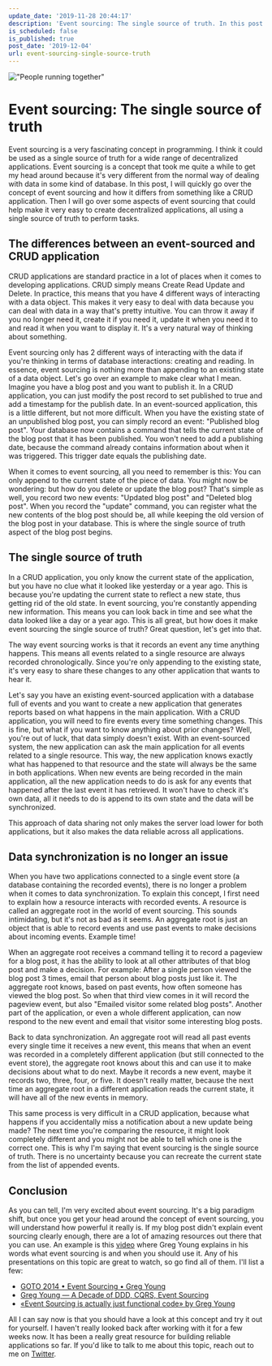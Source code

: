 ```yaml
---
update_date: '2019-11-28 20:44:17'
description: 'Event sourcing: The single source of truth. In this post I''ll explain my reasoning for calling event sourcing the single source of truth. Spoiler alert: It is a very beneficial practice for decentralized applications.'
is_scheduled: false
is_published: true
post_date: '2019-12-04'
url: event-sourcing-single-source-truth
---
```


!["People running together"](/images/articles/people-running-together.jpeg)
# Event sourcing: The single source of truth
Event sourcing is a very fascinating concept in programming. I think it could be used as a single source of truth for a wide range of decentralized applications. Event sourcing is a concept that took me quite a while to get my head around because it's very different from the normal way of dealing with data in some kind of database. In this post, I will quickly go over the concept of event sourcing and how it differs from something like a CRUD application. Then I will go over some aspects of event sourcing that could help make it very easy to create decentralized applications, all using a single source of truth to perform tasks.

## The differences between an event-sourced and CRUD application
CRUD applications are standard practice in a lot of places when it comes to developing applications. CRUD simply means Create Read Update and Delete. In practice, this means that you have 4 different ways of interacting with a data object. This makes it very easy to deal with data because you can deal with data in a way that's pretty intuitive. You can throw it away if you no longer need it, create it if you need it, update it when you need it to and read it when you want to display it. It's a very natural way of thinking about something. 

Event sourcing only has 2 different ways of interacting with the data if you're thinking in terms of database interactions: creating and reading. In essence, event sourcing is nothing more than appending to an existing state of a data object. Let's go over an example to make clear what I mean. Imagine you have a blog post and you want to publish it. In a CRUD application, you can just modify the post record to set published to true and add a timestamp for the publish date. In an event-sourced application, this is a little different, but not more difficult. When you have the existing state of an unpublished blog post, you can simply record an event: "Published blog post". Your database now contains a command that tells the current state of the blog post that it has been published. You won't need to add a publishing date, because the command already contains information about when it was triggered. This trigger date equals the publishing date. 

When it comes to event sourcing, all you need to remember is this: You can only append to the current state of the piece of data. You might now be wondering: but how do you delete or update the blog post? That's simple as well, you record two new events: "Updated blog post" and "Deleted blog post". When you record the "update" command, you can register what the new contents of the blog post should be, all while keeping the old version of the blog post in your database. This is where the single source of truth aspect of the blog post begins.

## The single source of truth
In a CRUD application, you only know the current state of the application, but you have no clue what it looked like yesterday or a year ago. This is because you're updating the current state to reflect a new state, thus getting rid of the old state. In event sourcing, you're constantly appending new information. This means you can look back in time and see what the data looked like a day or a year ago. This is all great, but how does it make event sourcing the single source of truth? Great question, let's get into that.

The way event sourcing works is that it records an event any time anything happens. This means all events related to a single resource are always recorded chronologically. Since you're only appending to the existing state, it's very easy to share these changes to any other application that wants to hear it. 

Let's say you have an existing event-sourced application with a database full of events and you want to create a new application that generates reports based on what happens in the main application. With a CRUD application, you will need to fire events every time something changes. This is fine, but what if you want to know anything about prior changes? Well, you're out of luck, that data simply doesn't exist. With an event-sourced system, the new application can ask the main application for all events related to a single resource. This way, the new application knows exactly what has happened to that resource and the state will always be the same in both applications. When new events are being recorded in the main application, all the new application needs to do is ask for any events that happened after the last event it has retrieved. It won't have to check it's own data, all it needs to do is append to its own state and the data will be synchronized. 

This approach of data sharing not only makes the server load lower for both applications, but it also makes the data reliable across all applications. 

## Data synchronization is no longer an issue
When you have two applications connected to a single event store (a database containing the recorded events), there is no longer a problem when it comes to data synchronization. To explain this concept, I first need to explain how a resource interacts with recorded events. A resource is called an aggregate root in the world of event sourcing. This sounds intimidating, but it's not as bad as it seems. An aggregate root is just an object that is able to record events and use past events to make decisions about incoming events. Example time! 

When an aggregate root receives a command telling it to record a pageview for a blog post, it has the ability to look at all other attributes of that blog post and make a decision. For example: After a single person viewed the blog post 3 times, email that person about blog posts just like it. The aggregate root knows, based on past events, how often someone has viewed the blog post. So when that third view comes in it will record the pageview event, but also "Emailed visitor some related blog posts". Another part of the application, or even a whole different application, can now respond to the new event and email that visitor some interesting blog posts. 

Back to data synchronization. An aggregate root will read all past events every single time it receives a new event, this means that when an event was recorded in a completely different application (but still connected to the event store), the aggregate root knows about this and can use it to make decisions about what to do next. Maybe it records a new event, maybe it records two, three, four, or five. It doesn't really matter, because the next time an aggregate root in a different application reads the current state, it will have all of the new events in memory. 

This same process is very difficult in a CRUD application, because what happens if you accidentally miss a notification about a new update being made? The next time you're comparing the resource, it might look completely different and you might not be able to tell which one is the correct one. This is why I'm saying that event sourcing is the single source of truth. There is no uncertainty because you can recreate the current state from the list of appended events.

## Conclusion
As you can tell, I'm very excited about event sourcing. It's a big paradigm shift, but once you get your head around the concept of event sourcing, you will understand how powerful it really is. If my blog post didn't explain event sourcing clearly enough, there are a lot of amazing resources out there that you can use. An example is this [video](https://www.youtube.com/watch?v=rUDN40rdly8) where Greg Young explains in his words what event sourcing is and when you should use it. Any of his presentations on this topic are great to watch, so go find all of them. I'll list a few:

- [GOTO 2014 • Event Sourcing • Greg Young](https://www.youtube.com/watch?v=8JKjvY4etTY)
- [Greg Young — A Decade of DDD, CQRS, Event Sourcing](https://www.youtube.com/watch?v=LDW0QWie21s)
- [«Event Sourcing is actually just functional code» by Greg Young](https://www.youtube.com/watch?v=kZL41SMXWdM)

All I can say now is that you should have a look at this concept and try it out for yourself. I haven't really looked back after working with it for a few weeks now. It has been a really great resource for building reliable applications so far. If you'd like to talk to me about this topic, reach out to me on [Twitter](https://twitter.com/RJElsinga).